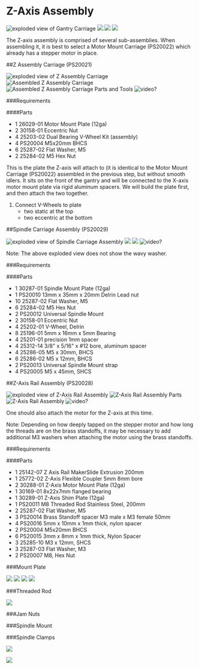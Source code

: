 # Z-Axis Assembly

![exploded view of Gantry Carriage](tPictures/PS20031_2.png)
![](tPictures/so_gantry_carriage_2.jpg)
![](tPictures/so_z_axis_parts_2.jpg)
![](tPictures/so_assembly_gantry_carriage_2.jpg)

The Z-axis assembly is comprised of several sub-assemblies. When assembling it, it is best to select a Motor Mount Carriage (PS20022) which already has a stepper motor in place.

##Z Assembly Carriage (PS20021)

![exploded view of Z Assembly Carriage](tPictures/PS20021_2.png)  ![Assembled Z Assembly Carriage](tPictures/so_z_assembly_carriage_2.jpg)
![Assembled Z Assembly Carriage Parts and Tools](tPictures/so_z_assembly_carriage_parts_2.jpg) ![video?](http://placehold.it/200x200)

###Requirements

####Parts

- 1 26029-01 Motor Mount Plate (12ga)
- 2 30158-01 Eccentric Nut
- 4 25203-02 Dual Bearing V-Wheel Kit (assembly)
- 4 PS20004 M5x20mm BHCS
- 6 25287-02 Flat Washer, M5
- 2 25284-02 M5 Hex Nut

This is the plate the Z-axis will attach to (it is identical to the Motor Mount Carriage (PS20022) assembled in the previous step, but without smooth idlers. It sits on the front of the gantry and will be connected to the X-axis motor mount plate via rigid aluminum spacers. We will build the plate first, and then attach the two together.

1. Connect V-Wheels to plate
	- two static at the top
	- two eccentric at the bottom


##Spindle Carriage Assembly (PS20029)

![exploded view of Spindle Carriage Assembly](tPictures/PS20029_2.png)  ![](tPictures/so_spindle_carriage_2.jpg) ![](tPictures/so_spindle_carriage_parts_2.jpg) ![video?](http://placehold.it/200x200)

Note: The above exploded view does not show the wavy washer.

###Requirements

####Parts

- 1 30287-01 Spindle Mount Plate (12ga)
- 1 PS20010 13mm x 35mm x 20mm Delrin Lead nut
- 10 25287-02 Flat Washer, M5
- 6 25284-02 M5 Hex Nut
- 2 PS20012 Universal Spindle Mount
- 2 30158-01 Eccentric Nut
- 4 25202-01 V-Wheel, Delrin
- 8 25196-01 5mm x 16mm x 5mm Bearing
- 4 25201-01 precision 1mm spacer
- 4 25312-14 3/8" x 5/16" x #12 bore, aluminum spacer
- 4 25286-05 M5 x 30mm, BHCS
- 6 25286-02 M5 x 12mm, BHCS
- 2 PS20013 Universal Spindle Mount strap
- 4 PS20005 M5 x 45mm, SHCS

##Z-Axis Rail Assembly (PS20028)

![exploded view of Z-Axis Rail Assembly](tPictures/PS20028_2.png)  ![Z-Axis Rail Assembly Parts](tPictures/so_z_axis_rail_parts_2.jpg)
![Z-Axis Rail Assembly](tPictures/so_z_axis_rail_2.jpg) ![video?](http://placehold.it/200x200)

One should also attach the motor for the Z-axis at this time.

Note: Depending on how deeply tapped on the stepper motor and how long the threads are on the brass standoffs, it may be necessary to add additional M3 washers when attaching the motor using the brass standoffs.

###Requirements

####Parts

- 1 25142-07 Z Axis Rail MakerSlide Extrusion 200mm
- 1 25772-02 Z-Axis Flexible Coupler 5mm 8mm bore
- 2 30288-01 Z-Axis Motor Mount Plate (12ga)
- 1 30169-01 8x22x7mm flanged bearing
- 1 30289-01 Z-Axis Shim Plate (12ga)
- 1 PS20011 M8 Threaded Rod Stainless Steel, 200mm
- 2 25287-02 Flat Washer, M5
- 3 PS20014 Brass Standoff spacer M3 male x M3 female 50mm
- 4 PS20016 5mm x 10mm x 1mm thick,  nylon spacer
- 2 PS20004 M5x20mm BHCS
- 6 PS20015 3mm x 8mm x 1mm thick, Nylon Spacer
- 3 25285-10 M3 x 12mm, SHCS
- 3 25287-03 Flat Washer, M3
- 2 PS20007 M8, Hex Nut

###Mount Plate

![](tPictures/so_assembly_pre_gantry_carriage_2.jpg)
![](tPictures/so_z_assembly_2.jpg)
![](tPictures/so_z_axis_bolts_washers_nuts_2.jpg)
![](tPictures/so_m5_x_10mm_bhcs_washer_insertion_nut_2.jpg)

###Threaded Rod

![](tPictures/so_z_axis_dimensions_2.jpg)

###Jam Nuts

###Spindle Mount

###Spindle Clamps

![](tPictures/so_assembly_gantry_carriage_4.jpg)

![](tPictures/so_gantry_carriage_4.jpg)